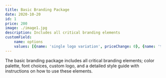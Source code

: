 ```yaml
---
title: Basic Branding Package
date: 2020-10-20
id: 1
price: 200
image: ./image1.jpg
description: Includes all critical branding elements
customField: 
    name: options
    values: [{name: 'single logo variation', priceChange: 0}, {name: 'two logo variation', priceChange: 50.00}, {name: 'two logo variation & custom tee shirt design', priceChange: 100.00}]
---
```

The basic branding package includes all critical branding elements; color palette, font choices, custom logo, and a detailed style guide with instructions on how to use these elements.